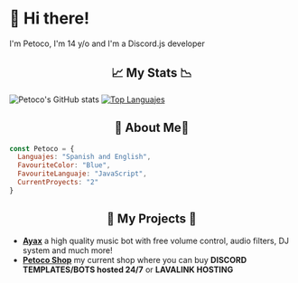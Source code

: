 # 👋 Hi there!
I'm Petoco, I'm 14 y/o and I'm a Discord.js developer

<h2 align="center"> 📈 My Stats 📉</h2>

![Petoco's GitHub stats](https://github-readme-stats.vercel.app/api?username=Petoco&show_icons=true&theme=highcontrast)
[![Top Languajes](https://github-readme-stats.vercel.app/api/top-langs/?username=Petoco&theme=highcontrast)](https://github.com/anuraghazra/github-readme-stats)

<h2 align="center"> 🚀 About Me🚀</h2>

```js
const Petoco = {
  Languajes: "Spanish and English",
  FavouriteColor: "Blue",
  FavouriteLanguaje: "JavaScript",
  CurrentProyects: "2"
}
```

<h2 align="center"> 💫 My Projects 💫</h2>

- **[Ayax](https://ayax-xyz.glitch.me)** a high quality music bot with free volume control, audio filters, DJ system and much more!
- **[Petoco Shop](https://discord.gg/wxTMnE2Y52)** my current shop where you can buy **DISCORD TEMPLATES/BOTS hosted 24/7** or **LAVALINK HOSTING**
